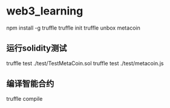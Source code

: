 # web3_learning
npm install -g truffle
truffle init
truffle unbox metacoin
## 运行solidity测试
truffle test ./test/TestMetaCoin.sol
truffle test ./test/metacoin.js
## 编译智能合约
truffle compile
